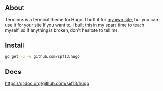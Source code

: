 ## About

 Terminus is a terminal theme for Hugo. I built it for [my own site](https://blog.glitched.tech), but you can use it for your site If you want to. I built this in my spare time to teach myself, so if anything is broken, don't hesitate to tell me.

## Install

```bash
go get -u -v github.com/spf13/hugo
```

## Docs

https://godoc.org/github.com/spf13/hugo
